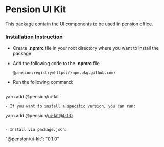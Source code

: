 # Pension UI Kit

This package contain the UI components to be used in pension office.


### Installation Instruction

- Create **.npmrc** file in your root directory where you want to install the package
- Add the following code to the **.npmrc** file
  ```
  @pension:registry=https://npm.pkg.github.com/
  ```
 
- Run the following command:
  
  ```
 yarn add @pension/ui-kit
  ```
- If you want to install a specific version, you can run:

  ```
  yarn add @pension/ui-kit@0.1.0
  ```
  
- Install via package.json:
  
  ```
  "@pension/ui-kit": "0.1.0"
  ```
